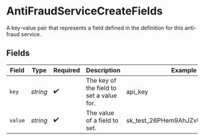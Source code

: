 # AntiFraudServiceCreateFields

A key-value pair that represents a field defined in the definition for this anti-fraud service.


## Fields

| Field                                    | Type                                     | Required                                 | Description                              | Example                                  |
| ---------------------------------------- | ---------------------------------------- | ---------------------------------------- | ---------------------------------------- | ---------------------------------------- |
| `key`                                    | *string*                                 | :heavy_check_mark:                       | The key of the field to set a value for. | api_key                                  |
| `value`                                  | *string*                                 | :heavy_check_mark:                       | The value of a field to set.             | sk_test_26PHem9AhJZvU623DfE1x4sd         |